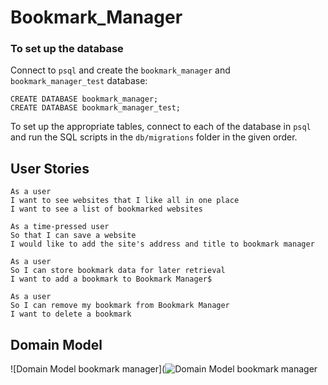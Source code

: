 # Bookmark_Manager

### To set up the database

Connect to `psql` and create the `bookmark_manager` and `bookmark_manager_test` database:

```
CREATE DATABASE bookmark_manager;
CREATE DATABASE bookmark_manager_test;
```

To set up the appropriate tables, 
connect to each of the database in `psql` and run the SQL scripts in the `db/migrations` folder in the given order.

## User Stories

```
As a user
I want to see websites that I like all in one place
I want to see a list of bookmarked websites

As a time-pressed user
So that I can save a website
I would like to add the site's address and title to bookmark manager

As a user
So I can store bookmark data for later retrieval
I want to add a bookmark to Bookmark Manager$

As a user
So I can remove my bookmark from Bookmark Manager
I want to delete a bookmark
```

## Domain Model


![Domain Model bookmark manager](![Domain Model bookmark manager](https://user-images.githubusercontent.com/77396594/133771009-d84460a9-7522-436c-8b60-00d93b9a9887.png)
